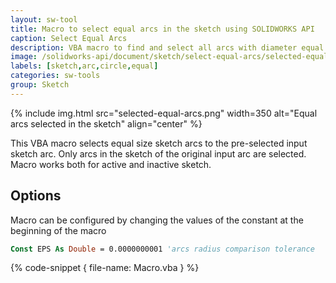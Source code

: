 ```yaml
---
layout: sw-tool
title: Macro to select equal arcs in the sketch using SOLIDWORKS API
caption: Select Equal Arcs
description: VBA macro to find and select all arcs with diameter equal to the input arc using SOLIDWORKS API
image: /solidworks-api/document/sketch/select-equal-arcs/selected-equal-arcs.png
labels: [sketch,arc,circle,equal]
categories: sw-tools
group: Sketch
---
```

{% include img.html src="selected-equal-arcs.png" width=350 alt="Equal arcs selected in the sketch" align="center" %}

This VBA macro selects equal size sketch arcs to the pre-selected input sketch arc. Only arcs in the sketch of the original input arc are selected. Macro works both for active and inactive sketch.

## Options

Macro can be configured by changing the values of the constant at the beginning of the macro

~~~ vb
Const EPS As Double = 0.0000000001 'arcs radius comparison tolerance
~~~

{% code-snippet { file-name: Macro.vba } %}